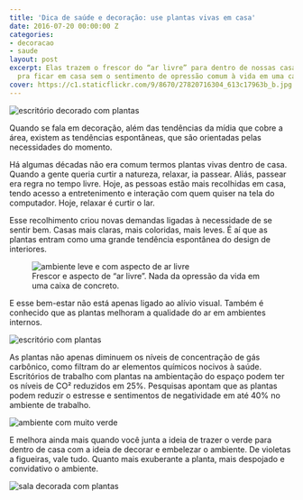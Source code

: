```yaml
---
title: 'Dica de saúde e decoração: use plantas vivas em casa'
date: 2016-07-20 00:00:00 Z
categories:
- decoracao
- saude
layout: post
excerpt: Elas trazem o frescor do “ar livre” para dentro de nossas casas. O convite
  pra ficar em casa sem o sentimento de opressão comum à vida em uma caixa de concreto.
cover: https://c1.staticflickr.com/9/8670/27820716304_613c17963b_b.jpg
---
```


![escritório decorado com plantas](https://c1.staticflickr.com/9/8081/28154329010_270cf5daa1_o.jpg)

Quando se fala em decoração, além das tendências da mídia que cobre a área, existem as tendências espontâneas, que são orientadas pelas necessidades do momento.

Há algumas décadas não era comum termos plantas vivas dentro de casa. Quando a gente queria curtir a natureza, relaxar, ia passear. Aliás, passear era regra no tempo livre. Hoje, as pessoas estão mais recolhidas em casa, tendo acesso a entretenimento e interação com quem quiser na tela do computador. Hoje, relaxar é curtir o lar.

Esse recolhimento criou novas demandas ligadas à necessidade de se sentir bem. Casas mais claras, mais coloridas, mais leves. É aí que as plantas entram como uma grande tendência espontânea do design de interiores.

<figure class="horizontal wrap gap-3">
    <div class="horizontal center"><img src="https://c1.staticflickr.com/9/8670/27820716304_613c17963b_n.jpg" alt="ambiente leve e com aspecto de ar livre"></div>
    <figcaption class="flex">
        Frescor e aspecto de “ar livre”. Nada da opressão da vida em uma caixa de concreto.
    </figcaption>
</figure>

E esse bem-estar não está apenas ligado ao alívio visual. Também é conhecido que as plantas melhoram a qualidade do ar em ambientes internos.

<div class="horizontal center wrap gap-3">
    <div class="flex"><img src="https://c1.staticflickr.com/9/8695/28404785946_42837ac0c5_z.jpg" alt="escritório com plantas"></div>
    <div class="flex">
        <p>As plantas não apenas diminuem os níveis de concentração de gás carbônico, como filtram do ar elementos químicos nocivos à saúde. Escritórios de trabalho com plantas na ambientação do espaço podem ter os níveis de CO² reduzidos em 25%. Pesquisas apontam que as plantas podem reduzir o estresse e sentimentos de negatividade em até 40% no ambiente de trabalho.</p>
    </div>
    <div class="flex"><img src="https://c1.staticflickr.com/9/8757/27820706464_16b423100e_z.jpg" alt="ambiente com muito verde"></div>
</div>

E melhora ainda mais quando você junta a ideia de trazer o verde para dentro de casa com a ideia de decorar e embelezar o ambiente. De violetas a figueiras, vale tudo. Quanto mais exuberante a planta, mais despojado e convidativo o ambiente.

![sala decorada com plantas](https://c1.staticflickr.com/9/8565/28437229135_431668f6de_o.jpg)